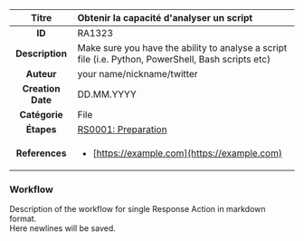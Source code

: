 | Titre                       | Obtenir la capacité d'analyser un script         |
|:---------------------------:|:--------------------|
| **ID**                      | RA1323            |
| **Description**             | Make sure you have the ability to analyse a script file (i.e. Python, PowerShell, Bash scripts etc)   |
| **Auteur**                  | your name/nickname/twitter        |
| **Creation Date**           | DD.MM.YYYY |
| **Catégorie**                | File      |
| **Étapes**                   |[RS0001: Preparation](../Response_Stages/RS0001.md)| 
| **References** |<ul><li>[https://example.com](https://example.com)</li></ul>|

### Workflow

Description of the workflow for single Response Action in markdown format.  
Here newlines will be saved.  
